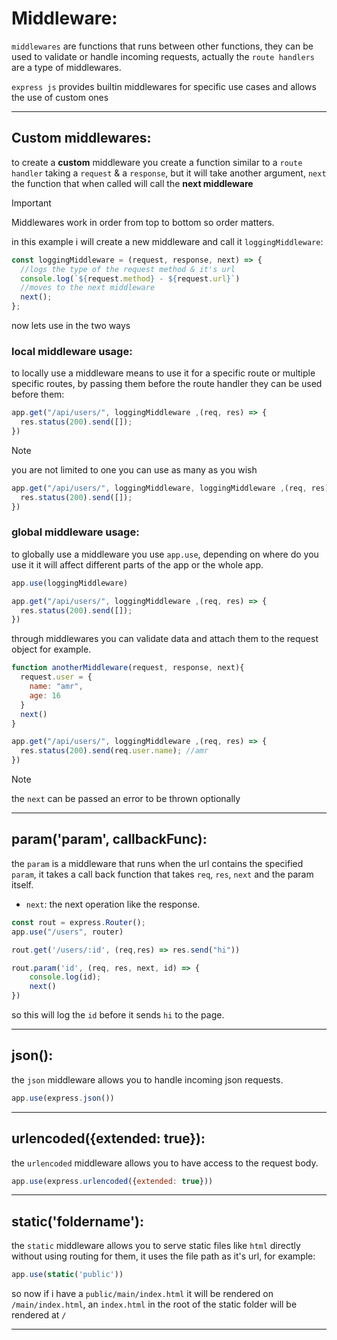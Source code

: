 # Middleware:

`middlewares` are functions that runs between other functions, they can be used to validate or handle incoming requests, actually the `route handlers` are a type of middlewares.


`express js` provides builtin middlewares for specific use cases and allows the use of custom ones

---

## Custom middlewares:

to create a **custom** middleware you create a function similar to a `route handler` taking a `request` & a `response`, but it will take another argument, `next` the function that when called will call the **next middleware**

> [!IMPORTANT]
> Middlewares work in order from top to bottom so order matters.  

in this example i will create a new middleware and call it `loggingMiddleware`:

```javascript
const loggingMiddleware = (request, response, next) => {
  //logs the type of the request method & it's url
  console.log(`${request.method} - ${request.url}`)
  //moves to the next middleware
  next();
};
```

now lets use in the two ways

### local middleware usage:

to locally use a middleware means to use it for a specific route or multiple specific routes, by passing them before the route handler they can be used before them:

```javascript
app.get("/api/users/", loggingMiddleware ,(req, res) => {
  res.status(200).send([]);
})
```

> [!NOTE]  
> you are not limited to one you can use as many as you wish

```javascript
app.get("/api/users/", loggingMiddleware, loggingMiddleware ,(req, res) => {
  res.status(200).send([]);
})
```

### global middleware usage:

to globally use a middleware you use `app.use`, depending on where do you use it it will affect different parts of the app or the whole app.

```javascript
app.use(loggingMiddleware)

app.get("/api/users/", loggingMiddleware ,(req, res) => {
  res.status(200).send([]);
})
```

through middlewares you can validate data and attach them to the request object for example.

```javascript
function anotherMiddleware(request, response, next){
  request.user = {
    name: "amr",
    age: 16
  }
  next()
}

app.get("/api/users/", loggingMiddleware ,(req, res) => {
  res.status(200).send(req.user.name); //amr
})
```

> [!NOTE]  
> the `next` can be passed an error to be thrown optionally
---

## param('param', callbackFunc):

the `param` is a middleware that runs when the url contains the specified `param`, it takes a call back function that takes `req`, `res`, `next` and the param itself.

- `next`: the next operation like the response.

```javascript
const rout = express.Router();
app.use("/users", router)

rout.get('/users/:id', (req,res) => res.send("hi"))

rout.param('id', (req, res, next, id) => {
    console.log(id);
    next()
})
```

so this will log the `id` before it sends `hi` to the page.

---

## json():

the `json` middleware allows you to handle incoming json requests.

```javascript
app.use(express.json())
```

---

## urlencoded({extended: true}):

the `urlencoded` middleware allows you to have access to the request body.

```javascript
app.use(express.urlencoded({extended: true}))
```

---

## static('foldername'):

the `static` middleware allows you to serve static files like `html` directly without using routing for them, it uses the file path as it's url, for example:

```javascript
app.use(static('public'))
```
so now if i have a `public/main/index.html` it will be rendered on `/main/index.html`, an `index.html` in the root of the static folder will be rendered at `/`

---
